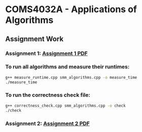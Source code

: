 # COMS4032A - Applications of Algorithms 

## Assignment Work

### Assignment 1: [Assignment 1 PDF](./Assignment%201/Assignment1.pdf)

### To run all algorithms and measure their runtimes:
```bash
g++ measure_runtime.cpp smm_algorithms.cpp -o measure_time
./measure_time
```

### To run the correctness check file:
```bash
g++ correctness_check.cpp smm_algorithms.cpp -o check
./check
```

### Assignment 2: [Assignment 2 PDF](./Assignment%202/Assignment2.pdf)